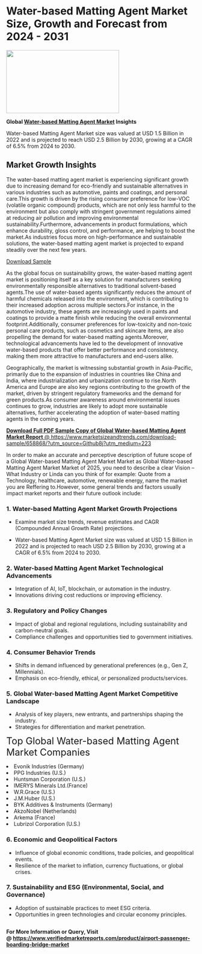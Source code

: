 <H1>Water-based Matting Agent Market Size, Growth and Forecast from 2024 - 2031</H1><img class="aligncenter size-medium wp-image-584254" src="https://thirdeyenews.in/wp-content/uploads/2024/09/Global-Market-Research-300x168.jpeg" alt="" width="300" height="168" /><p><strong>Global&nbsp;<a href="https://www.marketsizeandtrends.com/download-sample/658868/?utm_source=Github8j?utm_medium=223">Water-based Matting Agent Market</a> Insights</strong></p><p>Water-based Matting Agent Market size was valued at USD 1.5 Billion in 2022 and is projected to reach USD 2.5 Billion by 2030, growing at a CAGR of 6.5% from 2024 to 2030.</p><p><h2>Market Growth Insights</h2> <p>The water-based matting agent market is experiencing significant growth due to increasing demand for eco-friendly and sustainable alternatives in various industries such as automotive, paints and coatings, and personal care.This growth is driven by the rising consumer preference for low-VOC (volatile organic compound) products, which are not only less harmful to the environment but also comply with stringent government regulations aimed at reducing air pollution and improving environmental sustainability.Furthermore, advancements in product formulations, which enhance durability, gloss control, and performance, are helping to boost the market.As industries focus more on high-performance and sustainable solutions, the water-based matting agent market is projected to expand steadily over the next few years.</p> <p><a href="download-sample-link" target="_blank">Download Sample</a></p> <p>As the global focus on sustainability grows, the water-based matting agent market is positioning itself as a key solution for manufacturers seeking environmentally responsible alternatives to traditional solvent-based agents.The use of water-based agents significantly reduces the amount of harmful chemicals released into the environment, which is contributing to their increased adoption across multiple sectors.For instance, in the automotive industry, these agents are increasingly used in paints and coatings to provide a matte finish while reducing the overall environmental footprint.Additionally, consumer preferences for low-toxicity and non-toxic personal care products, such as cosmetics and skincare items, are also propelling the demand for water-based matting agents.Moreover, technological advancements have led to the development of innovative water-based products that offer better performance and consistency, making them more attractive to manufacturers and end-users alike.</p> <p>Geographically, the market is witnessing substantial growth in Asia-Pacific, primarily due to the expansion of industries in countries like China and India, where industrialization and urbanization continue to rise.North America and Europe are also key regions contributing to the growth of the market, driven by stringent regulatory frameworks and the demand for green products.As consumer awareness around environmental issues continues to grow, industries are likely to adopt more sustainable alternatives, further accelerating the adoption of water-based matting agents in the coming years.</p> <p><a href="get-more-link" target="_blank"></p><p><span class=""><strong>Download Full PDF Sample Copy of Global Water-based Matting Agent Market Report</strong> @ <a href="https://www.marketsizeandtrends.com/download-sample/658868/?utm_source=Github8j?utm_medium=223" target="_blank">https://www.marketsizeandtrends.com/download-sample/658868/?utm_source=Github8j?utm_medium=223</a></span></p><p>In order to make an accurate and perceptive description of future scope of a Global&nbsp;Water-based Matting Agent Market Market as Global&nbsp;Water-based Matting Agent Market Market of 2025, you need to describe a clear Vision &ndash; What Industry or Linda can you think of for example: Quote from a Technology, healthcare, automotive, renewable energy, name the market you are Reffering to.However, some general trends and factors usually impact market reports and their future outlook include:</p><h3>1.&nbsp;<strong>Water-based Matting Agent Market Growth Projections</strong></h3><ul><li>Examine market size trends, revenue estimates and CAGR (Compounded Annual Growth Rate) projections.</li><li><p>Water-based Matting Agent Market size was valued at USD 1.5 Billion in 2022 and is projected to reach USD 2.5 Billion by 2030, growing at a CAGR of 6.5% from 2024 to 2030.</p></li></ul><h3>2.&nbsp;<strong>Water-based Matting Agent Market Technological Advancements</strong></h3><ul><li>Integration of AI, IoT, blockchain, or automation in the industry.</li><li>Innovations driving cost reductions or improving efficiency.</li></ul><h3>3.&nbsp;<strong>Regulatory and Policy Changes</strong></h3><ul><li>Impact of global and regional regulations, including sustainability and carbon-neutral goals.</li><li>Compliance challenges and opportunities tied to government initiatives.</li></ul><h3>4.&nbsp;<strong>Consumer Behavior Trends</strong></h3><ul><li>Shifts in demand influenced by generational preferences (e.g., Gen Z, Millennials).</li><li>Emphasis on eco-friendly, ethical, or personalized products/services.</li></ul><h3>5.&nbsp;<strong>Global Water-based Matting Agent Market Competitive Landscape</strong></h3><ul><li>Analysis of key players, new entrants, and partnerships shaping the industry.</li><li>Strategies for differentiation and market penetration.</li></ul><p data-pm-slice="1 1 []"><span style="color: inherit; font-family: inherit; font-size: 25px;">Top Global Water-based Matting Agent Market Companies</span></p><div class="" data-test-id=""><p><li>Evonik Industries (Germany)</li><li> PPG Industries (U.S.)</li><li> Huntsman Corporation (U.S.)</li><li> IMERYS Minerals Ltd.(France)</li><li> W.R.Grace (U.S.)</li><li> J.M.Huber (U.S.)</li><li> BYK Additives & Instruments (Germany)</li><li> AkzoNobel (Netherlands)</li><li> Arkema (France)</li><li> Lubrizol Corporation (U.S.)</li></p></div><h3>6.&nbsp;<strong>Economic and Geopolitical Factors</strong></h3><ul><li>Influence of global economic conditions, trade policies, and geopolitical events.</li><li>Resilience of the market to inflation, currency fluctuations, or global crises.</li></ul><h3>7.&nbsp;<strong>Sustainability and ESG (Environmental, Social, and Governance)</strong></h3><ul><li>Adoption of sustainable practices to meet ESG criteria.</li><li>Opportunities in green technologies and circular economy principles.</li></ul><h2><strong style="font-size: 14px;">For More Information or Query, Visit @&nbsp;</strong><a style="background-color: #ffffff; font-size: 14px;" href="https://www.marketsizeandtrends.com/report/water-based-matting-agent-market/" target="_blank">https://www.verifiedmarketreports.com/product/airport-passenger-boarding-bridge-market</a></h2>